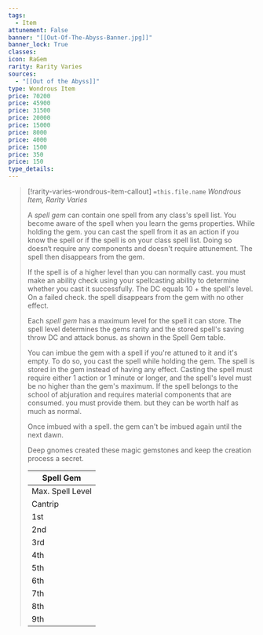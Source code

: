 ```yaml
---
tags:
  - Item
attunement: False
banner: "[[Out-Of-The-Abyss-Banner.jpg]]"
banner_lock: True
classes:
icon: RaGem
rarity: Rarity Varies
sources:
  - "[[Out of the Abyss]]"
type: Wondrous Item
price: 70200
price: 45900
price: 31500
price: 20000
price: 15000
price: 8000
price: 4000
price: 1500
price: 350
price: 150
type_details: 
---
```

>[!rarity-varies-wondrous-item-callout] `=this.file.name`
>*Wondrous Item, Rarity Varies*
>
>A *spell gem* can contain one spell from any class's spell list. You become aware of the spell when you learn the gems properties. While holding the gem. you can cast the spell from it as an action if you know the spell or if the spell is on your class spell list. Doing so doesn‘t require any components and doesn't require attunement. The spell then disappears from the gem.
>
>If the spell is of a higher level than you can normally cast. you must make an ability check using your spellcasting ability to determine whether you cast it successfully. The DC equals 10 + the spell's level. On a failed check. the spell disappears from the gem with no other effect.
>
>Each *spell gem* has a maximum level for the spell it can store. The spell level determines the gems rarity and the stored spell's saving throw DC and attack bonus. as shown in the Spell Gem table.
>
>You can imbue the gem with a spell if you're attuned to it and it's empty. To do so, you cast the spell while holding the gem. The spell is stored in the gem instead of having any effect. Casting the spell must require either 1 action or 1 minute or longer, and the spell's level must be no higher than the gem's maximum. If the spell belongs to the school of abjuration and requires material components that are consumed. you must provide them. but they can be worth half as much as normal.
>
>Once imbued with a spell. the gem can't be imbued again until the next dawn.
>
>Deep gnomes created these magic gemstones and keep the creation process a secret.
>
>
>
>| Spell Gem |
>| --- |
>| Max. Spell Level | Gemstone | Rarity | Save DC | Attack Bonus |
>| Cantrip | Obsidian | Uncommon | 13 | +5 |
>| 1st | Lapis lazuli | Uncommon | 13 | +5 |
>| 2nd | Quartz | Rare | 13 | +5 |
>| 3rd | Bloodstone | Rare | 15 | +7 |
>| 4th | Amber | Very rare | 15 | +9 |
>| 5th | Jade | Very rare | 17 | +9 |
>| 6th | Topaz | Very rare | 17 | +10 |
>| 7th | Star ruby | Legendary | 18 | +10 |
>| 8th | Ruby | Legendary | 18 | +10 |
>| 9th | Diamond | Legendary | 19 | +11 |
>
>
